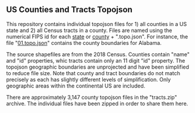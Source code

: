 <h2>US Counties and Tracts Topojson</h2>

This repository contains individual topojson files for 1) all counties in a US state and 2) all Census tracts in a county. Files are named using the numerical FIPS id for each <a href="https://www.nrcs.usda.gov/wps/portal/nrcs/detail/?cid=nrcs143_013696">state</a> or <a href="https://www.nrcs.usda.gov/wps/portal/nrcs/detail/national/home/?cid=nrcs143_013697">county</a> + ".topo.json". For instance, the file "<a href="https://github.com/jethin/us-counties-tracts-topojson/blob/main/counties/01.topo.json">01.topo.json</a>" contains the county boundaries for Alabama.

The source shapefiles are from the 2018 Census. Counties contain "name" and "id" properties, whic tracts contain only an 11 digit "id" property. The topojson geographic boundaries are unprojected and have been simplified to reduce file size. Note that county and tract boundaries do not match precisely as each has slightly different levels of simplification. Only geographic areas within the continental US are included.

There are approximately 3,147 county topojson files in the "tracts.zip" archive. The individual files have been zipped in order to share them here.
